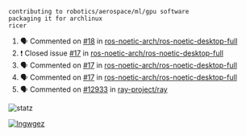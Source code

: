 ```
contributing to robotics/aerospace/ml/gpu software
packaging it for archlinux
ricer
```

<!--START_SECTION:activity-->
1. 🗣 Commented on [#18](https://github.com/ros-noetic-arch/ros-noetic-desktop-full/issues/18) in [ros-noetic-arch/ros-noetic-desktop-full](https://github.com/ros-noetic-arch/ros-noetic-desktop-full)
2. ❗️ Closed issue [#17](https://github.com/ros-noetic-arch/ros-noetic-desktop-full/issues/17) in [ros-noetic-arch/ros-noetic-desktop-full](https://github.com/ros-noetic-arch/ros-noetic-desktop-full)
3. 🗣 Commented on [#17](https://github.com/ros-noetic-arch/ros-noetic-desktop-full/issues/17) in [ros-noetic-arch/ros-noetic-desktop-full](https://github.com/ros-noetic-arch/ros-noetic-desktop-full)
4. 🗣 Commented on [#17](https://github.com/ros-noetic-arch/ros-noetic-desktop-full/issues/17) in [ros-noetic-arch/ros-noetic-desktop-full](https://github.com/ros-noetic-arch/ros-noetic-desktop-full)
5. 🗣 Commented on [#12933](https://github.com/ray-project/ray/issues/12933) in [ray-project/ray](https://github.com/ray-project/ray)
<!--END_SECTION:activity-->


![statz](https://github-readme-stats.vercel.app/api?username=acxz&include_all_commits=true&show_icons=true)

[![lngwgez](https://github-readme-stats.vercel.app/api/top-langs/?username=acxz&layout=compact)](https://github.com/acxz/github-readme-stats)


<!--
**acxz/acxz** is a ✨ _special_ ✨ repository because its `README.md` (this file) appears on your GitHub profile.

Here are some ideas to get you started:

- 🔭 I’m currently working on ...
- 🌱 I’m currently learning ...
- 👯 I’m looking to collaborate on ...
- 🤔 I’m looking for help with ...
- 💬 Ask me about ...
- 📫 How to reach me: ...
- 😄 Pronouns: ...
- ⚡ Fun fact: ...
-->
